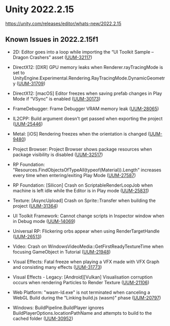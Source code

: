 # Unity 2022.2.15

https://unity.com/releases/editor/whats-new/2022.2.15

## Known Issues in 2022.2.15f1



*   2D: Editor goes into a loop while importing the “UI Toolkit Sample – Dragon Crashers” asset ([UUM-32117](https://issuetracker.unity3d.com/issues/editor-goes-into-a-loop-while-importing-the-ui-toolkit-sample-dragon-crashers-asset))
    
*   DirectX12: \[DXR\] GPU memory leaks when Renderer.rayTracingMode is set to UnityEngine.Experimental.Rendering.RayTracingMode.DynamicGeometry ([UUM-31709](https://issuetracker.unity3d.com/issues/dxr-gpu-memory-leaks-when-renderer-dot-raytracingmode-is-set-to-unityengine-dot-experimental-dot-rendering-dot-raytracingmode-dot-dynamicgeometry))
    
*   DirectX12: \[macOS\] Editor freezes when saving prefab changes in Play Mode if “VSync” is enabled ([UUM-30173](https://issuetracker.unity3d.com/issues/macos-editor-freezes-when-saving-prefab-changes-in-play-mode-if-vsync-is-enabled))
    
*   FrameDebugger: Frame Debugger VRAM memory leak ([UUM-28065](https://issuetracker.unity3d.com/issues/frame-debugger-vram-memory-leak))
    
*   IL2CPP: Build argument doesn't get passed when exporting the project ([UUM-25446](https://issuetracker.unity3d.com/issues/il2cpp-build-argument-doesnt-get-passed-when-exporting-the-project))
    
*   Metal: \[iOS\] Rendering freezes when the orientation is changed ([UUM-9480](https://issuetracker.unity3d.com/issues/ios-rendering-freezes-when-the-orientation-is-changed))
    
*   Project Browser: Project Browser shows package resources when package visibility is disabled ([UUM-32517](https://issuetracker.unity3d.com/issues/project-browser-shows-package-resources-when-package-visibility-is-disabled))
    
*   RP Foundation: "Resources.FindObjectsOfTypeAll(typeof(Material)).Length" increases every time when entering/exiting Play Mode ([UUM-27587](https://issuetracker.unity3d.com/issues/resources-dot-findobjectsoftypeall-typeof-material-dot-length-increases-every-time-when-entering-slash-exiting-play-mode))
    
*   RP Foundation: \[Silicon\] Crash on ScriptableRenderLoopJob when machine is left idle while the Editor is in Play mode ([UUM-25831](https://issuetracker.unity3d.com/issues/silicon-crash-on-scriptablerenderloopjob-when-machine-is-left-idle-while-the-editor-is-in-play-mode))
    
*   Texture: \[AsyncUpload\] Crash on Sprite::Transfer when building the project ([UUM-31364](https://issuetracker.unity3d.com/issues/crash-on-sprite-transfer-when-building-the-project))
    
*   UI Toolkit Framework: Cannot change scripts in Inspector window when in Debug mode ([UUM-14069](https://issuetracker.unity3d.com/issues/cannot-change-scripts-in-inspector-window-when-in-debug-mode))
    
*   Universal RP: Flickering orbs appear when using RenderTargetHandle ([UUM-26513](https://issuetracker.unity3d.com/issues/flickering-orbs-appear-when-using-rendertargethandle))
    
*   Video: Crash on WindowsVideoMedia::GetFirstReadyTextureTime when focusing GameObject in Tutorial ([UUM-21948](https://issuetracker.unity3d.com/issues/crash-on-windowsvideomedia-getfirstreadytexturetime-when-focusing-gameobject-in-tutorial))
    
*   Visual Effects: Fatal freeze when playing a VFX made with VFX Graph and consisting many effects ([UUM-31773](https://issuetracker.unity3d.com/issues/fatal-freeze-when-playing-a-vfx-made-with-vfx-graph-and-consisting-many-effects))
    
*   Visual Effects - Legacy: \[Android\]\[Vulkan\] Visualisation corruption occurs when rendering Particles to Render Texture ([UUM-21106](https://issuetracker.unity3d.com/issues/android-vulkan-visualisation-corruption-occurs-when-rendering-particles-to-render-texture))
    
*   Web Platform: "wasm-ld.exe" is not terminated when canceling a WebGL Build during the "Linking build.js (wasm)" phase ([UUM-20797](https://issuetracker.unity3d.com/issues/wasm-ld-dot-exe-is-not-terminated-when-canceling-a-webgl-build-during-the-linking-build-dot-js-wasm-phase))
    
*   Windows: BuildPipeline.BuildPlayer ignores BuildPlayerOptions.locationPathName and attempts to build to the cached folder ([UUM-30952](https://issuetracker.unity3d.com/issues/buildpipeline-dot-buildplayer-ignores-buildplayeroptions-dot-locationpathname-and-attempts-to-build-to-the-cached-folder))